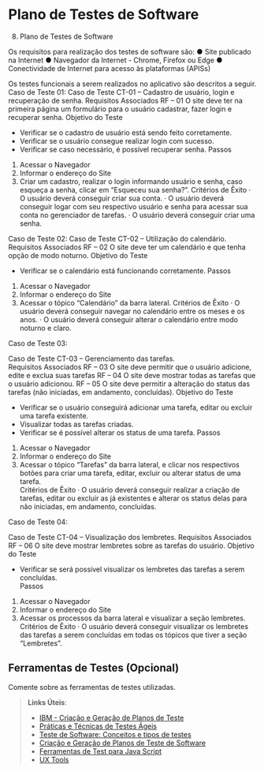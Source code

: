 # Plano de Testes de Software
8. Plano de Testes de Software

Os requisitos para realização dos testes de software são:
● 	Site publicado na Internet
● 	Navegador da Internet - Chrome, Firefox ou Edge
● 	Conectividade de Internet para acesso às plataformas (APISs)
 
Os testes funcionais a serem realizados no aplicativo são descritos a seguir.
Caso de Teste 01:
Caso de Teste
CT-01 – Cadastro de usuário, login e recuperação de senha.
Requisitos Associados
RF – 01 O site deve ter na primeira página um formulário para o usuário cadastrar, fazer login e recuperar senha.
Objetivo do Teste
- Verificar se o cadastro de usuário está sendo feito corretamente.
- Verificar se o usuário consegue realizar login com sucesso.
- Verificar se caso necessário, é possível recuperar senha.
Passos
1) Acessar o Navegador
2) Informar o endereço do Site
3) Criar um cadastro, realizar o login informando usuário e senha, caso esqueça a senha, clicar em “Esqueceu sua senha?”.
Critérios de Êxito
·         O usuário deverá conseguir criar sua conta.
·         O usuário deverá conseguir logar com seu respectivo usuário e senha para acessar sua conta no gerenciador de tarefas.
·         O usuário deverá conseguir criar uma senha.

 
 
 
 
 
 
 
 
Caso de Teste 02:
Caso de Teste
CT-02 – Utilização do calendário. 
Requisitos Associados
RF – 02 O site deve ter um calendário e que tenha opção de modo noturno.
Objetivo do Teste
- Verificar se o calendário está funcionando corretamente. 
Passos
1) Acessar o Navegador
2) Informar o endereço do Site
3) Acessar o tópico “Calendário” da barra lateral.
Critérios de Êxito
·         O usuário deverá conseguir navegar no calendário entre os meses e os anos.
·         O usuário deverá conseguir alterar o calendário entre modo noturno e claro.

 
Caso de Teste 03:
 
Caso de Teste
CT-03 – Gerenciamento das tarefas.   
Requisitos Associados
RF – 03 O site deve permitir que o usuário adicione, edite e exclua suas tarefas
RF – 04 O site deve mostrar todas as tarefas que o usuário adicionou.
RF – 05 O site deve permitir a alteração do status das tarefas (não iniciadas, em andamento, concluídas).
Objetivo do Teste
- Verificar se o usuário conseguirá adicionar uma tarefa, editar ou excluir uma tarefa existente.
- Visualizar todas as tarefas criadas.
- Verificar se é possível alterar os status de uma tarefa.
Passos
1) Acessar o Navegador
2) Informar o endereço do Site
3) Acessar o tópico “Tarefas” da barra lateral, e clicar nos respectivos botões para criar uma tarefa, editar, excluir ou alterar status de uma tarefa.  
Critérios de Êxito
·         O usuário deverá conseguir realizar a criação de tarefas, editar ou excluir as já existentes e alterar os status delas para não iniciadas, em andamento, concluídas.

 
 
 
Caso de Teste 04:
 
Caso de Teste
CT-04 – Visualização dos lembretes.	
Requisitos Associados
RF – 06 O site deve mostrar lembretes sobre as tarefas do usuário.
Objetivo do Teste
- Verificar se será possível visualizar os lembretes das tarefas a serem concluídas.  
Passos
1) Acessar o Navegador
2) Informar o endereço do Site
3) Acessar os processos da barra lateral e visualizar a seção lembretes.  
Critérios de Êxito
·         O usuário deverá conseguir visualizar os lembretes das tarefas a serem concluídas em todas os tópicos que tiver a seção “Lembretes”.  


 
## Ferramentas de Testes (Opcional)

Comente sobre as ferramentas de testes utilizadas.
 
> **Links Úteis**:
> - [IBM - Criação e Geração de Planos de Teste](https://www.ibm.com/developerworks/br/local/rational/criacao_geracao_planos_testes_software/index.html)
> - [Práticas e Técnicas de Testes Ágeis](http://assiste.serpro.gov.br/serproagil/Apresenta/slides.pdf)
> -  [Teste de Software: Conceitos e tipos de testes](https://blog.onedaytesting.com.br/teste-de-software/)
> - [Criação e Geração de Planos de Teste de Software](https://www.ibm.com/developerworks/br/local/rational/criacao_geracao_planos_testes_software/index.html)
> - [Ferramentas de Test para Java Script](https://geekflare.com/javascript-unit-testing/)
> - [UX Tools](https://uxdesign.cc/ux-user-research-and-user-testing-tools-2d339d379dc7)
